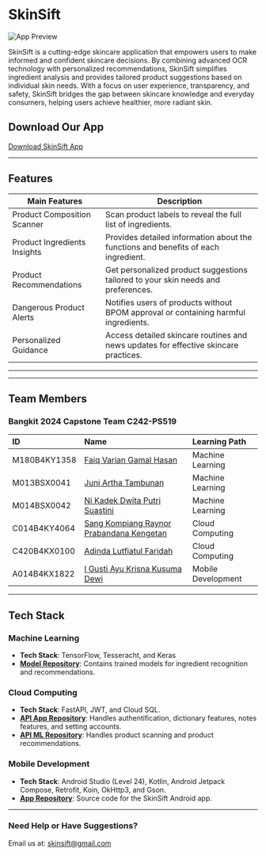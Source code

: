 # SkinSift
![App Preview](https://storage.googleapis.com/skinsift/images/nobg.png)

SkinSift is a cutting-edge skincare application that empowers users to make informed and confident skincare decisions. By combining advanced OCR technology with personalized recommendations, SkinSift simplifies ingredient analysis and provides tailored product suggestions based on individual skin needs. With a focus on user experience, transparency, and safety, SkinSift bridges the gap between skincare knowledge and everyday consumers, helping users achieve healthier, more radiant skin.

## Download Our App
[Download SkinSift App](https://storage.googleapis.com/skinsift/application/SkinSift-v1.0.apk)

---

## Features

| Main Features                | Description                                                                                 |
|------------------------------|---------------------------------------------------------------------------------------------|
| Product Composition Scanner  | Scan product labels to reveal the full list of ingredients.                                |
| Product Ingredients Insights | Provides detailed information about the functions and benefits of each ingredient.         |
| Product Recommendations      | Get personalized product suggestions tailored to your skin needs and preferences.          |
| Dangerous Product Alerts     | Notifies users of products without BPOM approval or containing harmful ingredients.        |
| Personalized Guidance        | Access detailed skincare routines and news updates for effective skincare practices.       |

---

---

## Team Members
### Bangkit 2024 Capstone Team C242-PS519

| ID              | Name                           | Learning Path       |
|:----------------|:-------------------------------|:--------------------|
| M180B4KY1358     | [Faiq Varian Gamal Hasan](https://github.com/chillzuqq ) | Machine Learning    |
| M013BSX0041     | [Juni Artha Tambunan](https://github.com/arthatambunan )                 | Machine Learning    |
| M014BSX0042     | [Ni Kadek Dwita Putri Suastini](https://github.com/Dwitabputri )                 | Machine Learning    |
| C014B4KY4064    | [Sang Kompiang Raynor Prabandana Kengetan](https://github.com/SangKengetan)                  | Cloud Computing     |
| C420B4KX0100    | [Adinda Lutfiatul Faridah](https://github.com/slipyheroin )                 | Cloud Computing     |
| A014B4KX1822    | [I Gusti Ayu Krisna Kusuma Dewi](https://github.com/ayukrisn )                 | Mobile Development  |

---

## Tech Stack

### Machine Learning
- **Tech Stack**: TensorFlow, Tesseracht, and Keras
- **[Model Repository](https://github.com/skinsift/machine-learning)**: Contains trained models for ingredient recognition and recommendations.

### Cloud Computing
- **Tech Stack**: FastAPI, JWT, and Cloud SQL.
- **[API App Repository](https://github.com/SkinSift/auth-api)**: Handles authentification, dictionary features, notes features, and setting accounts.
- **[API ML Repository](https://github.com/SkinSift/auth-api)**: Handles product scanning and product recommendations.
  
### Mobile Development
- **Tech Stack**: Android Studio (Level 24), Kotlin, Android Jetpack Compose, Retrofit, Koin, OkHttp3, and Gson.
- **[App Repository](https://github.com/skinsift/skinsift)**: Source code for the SkinSift Android app.

---

### Need Help or Have Suggestions?
Email us at: [skinsift@gmail.com](mailto:skinsift@gmail.com)

